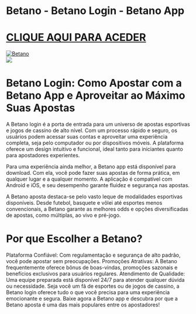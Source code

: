 # Betano - Betano Login - Betano App

# <a href="https://bit.ly/bet-brasil">CLIQUE AQUI PARA ACEDER</a>

<meta charset="UTF-8">
<meta name="viewport" content="width=device-width, initial-scale=1.0">
</head>
<body>

<div style=<text-align: center;">
<a href="https://bit.ly/bet-brasil" title="Betano"><img src="https://github.com/user-attachments/assets/0f7e30c5-5948-4060-b091-8cee48aee5cc" title="Betano" alt="Betano"></a></div>
<div style=<text-align: center;">
<a href="https://bit.ly/bet-brasil">
<img src="https://github.com/user-attachments/assets/0f7e30c5-5948-4060-b091-8cee48aee5cc" />
</a></div>

# Betano Login: Como Apostar com a Betano App e Aproveitar ao Máximo Suas Apostas

A Betano login é a porta de entrada para um universo de apostas esportivas e jogos de cassino de alto nível. Com um processo rápido e seguro, os usuários podem acessar suas contas e aproveitar uma experiência completa, seja pelo computador ou por dispositivos móveis. A plataforma oferece um design intuitivo e funcional, ideal tanto para iniciantes quanto para apostadores experientes.

Para uma experiência ainda melhor, a Betano app está disponível para download. Com ela, você pode fazer suas apostas de forma prática, em qualquer lugar e a qualquer momento. A aplicação é compatível com Android e iOS, e seu desempenho garante fluidez e segurança nas apostas.

A Betano aposta destaca-se pelo vasto leque de modalidades esportivas disponíveis. Desde futebol, basquete e vôlei até esportes menos convencionais, a Betano garante as melhores odds e opções diversificadas de apostas, como múltiplas, ao vivo e pré-jogo.

# Por que Escolher a Betano?

Plataforma Confiável: Com regulamentação e segurança de alto padrão, você pode apostar sem preocupações.
Promoções Atrativas: A Betano frequentemente oferece bônus de boas-vindas, promoções sazonais e benefícios exclusivos para usuários regulares.
Atendimento de Qualidade: Uma equipe preparada está disponível 24/7 para atender qualquer dúvida ou necessidade.
Seja você um fã de esportes ou de jogos de cassino, a Betano login oferece tudo o que você precisa para uma experiência emocionante e segura. Baixe agora a Betano app e descubra por que a Betano aposta é uma das mais populares entre os apostadores!

